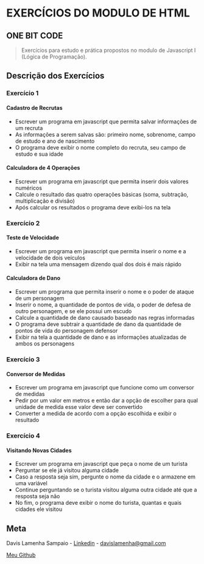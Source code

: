 # EXERCÍCIOS DO MODULO DE HTML

## ONE BIT CODE

> Exercícios para estudo e prática propostos no modulo de Javascript I (Lógica de Programação).

## Descrição dos Exercícios

### Exercício 1

#### Cadastro de Recrutas

- Escrever um programa em javascript que permita salvar informações de um recruta
- As informações a serem salvas são: primeiro nome, sobrenome, campo de estudo e ano de nascimento
- O programa deve exibir o nome completo do recruta, seu campo de estudo e sua idade

#### Calculadora de 4 Operações

- Escrever um programa em javascript que permita inserir dois valores numéricos
- Calcule o resultado das quatro operações básicas (soma, subtração, multiplicação e divisão)
- Após calcular os resultados o programa deve exibi-los na tela

### Exercício 2

#### Teste de Velocidade

- Escrever um programa em javascript que permita inserir o nome e a velocidade de dois veículos
- Exibir na tela uma mensagem dizendo qual dos dois é mais rápido

#### Calculadora de Dano

- Escrever um programa que permita inserir o nome e o poder de ataque de um personagem
- Inserir o nome, a quantidade de pontos de vida, o poder de defesa de outro personagem, e se ele possui um escudo
- Calcule a quantidade de dano causado baseado nas regras informadas
- O programa deve subtrair a quantidade de dano da quantidade de pontos de vida do personagem defensor
- Exibir na tela a quantidade de dano e as informações atualizadas de ambos os personagens

### Exercício 3

#### Conversor de Medidas

- Escrever um programa em javascript que funcione como um conversor de medidas
- Pedir por um valor em metros e então dar a opção de escolher para qual unidade de medida esse valor deve ser convertido
- Converter a medida de acordo com a opção escolhida e exibir o resultado

### Exercício 4

#### Visitando Novas Cidades

- Escrever um programa em javascript que peça o nome de um turista
- Perguntar se ele já visitou alguma cidade
- Caso a resposta seja sim, pergunte o nome da cidade e o armazene em uma variável
- Continue perguntando se o turista visitou alguma outra cidade até que a resposta seja não
- No fim, o programa deve exibir o nome do turista, quantas e quais cidades ele visitou

## Meta

Davis Lamenha Sampaio - [Linkedin](https://www.linkedin.com/in/davislamenha/) - davislamenha@gmail.com

[Meu Github](https://github.com/davislamenha)
